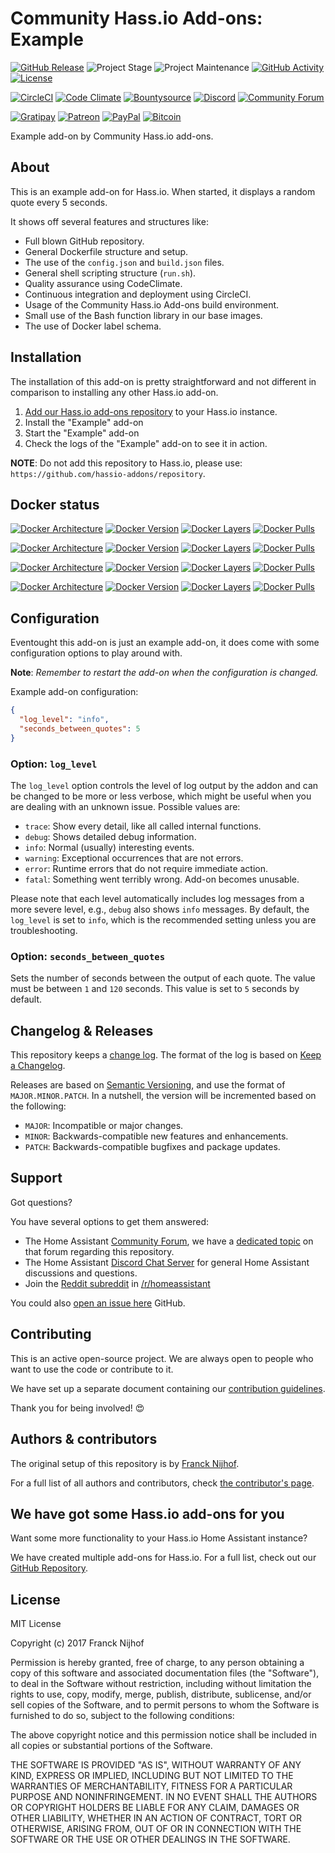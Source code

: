 # Community Hass.io Add-ons: Example

[![GitHub Release][releases-shield]][releases]
![Project Stage][project-stage-shield]
![Project Maintenance][maintenance-shield]
[![GitHub Activity][commits-shield]][commits]
[![License][license-shield]](LICENSE.md)

[![CircleCI][circleci-shield]][circleci]
[![Code Climate][codeclimate-shield]][codeclimate]
[![Bountysource][bountysource-shield]][bountysource]
[![Discord][discord-shield]][discord]
[![Community Forum][forum-shield]][forum]

[![Gratipay][gratipay-shield]][gratipay]
[![Patreon][patreon-shield]][patreon]
[![PayPal][paypal-shield]][paypal]
[![Bitcoin][bitcoin-shield]][bitcoin]

Example add-on by Community Hass.io add-ons.

## About

This is an example add-on for Hass.io. When started, it displays a
random quote every 5 seconds.

It shows off several features and structures like:

- Full blown GitHub repository.
- General Dockerfile structure and setup.
- The use of the `config.json` and `build.json` files.
- General shell scripting structure (`run.sh`).
- Quality assurance using CodeClimate.
- Continuous integration and deployment using CircleCI.
- Usage of the Community Hass.io Add-ons build environment.
- Small use of the Bash function library in our base images.
- The use of Docker label schema.

## Installation

The installation of this add-on is pretty straightforward and not different in
comparison to installing any other Hass.io add-on.

1. [Add our Hass.io add-ons repository][repository] to your Hass.io instance.
1. Install the "Example" add-on
1. Start the "Example" add-on
1. Check the logs of the "Example" add-on to see it in action.

**NOTE**: Do not add this repository to Hass.io, please use:
`https://github.com/hassio-addons/repository`.

## Docker status

[![Docker Architecture][armhf-arch-shield]][armhf-dockerhub]
[![Docker Version][armhf-version-shield]][armhf-microbadger]
[![Docker Layers][armhf-layers-shield]][armhf-microbadger]
[![Docker Pulls][armhf-pulls-shield]][armhf-dockerhub]

[![Docker Architecture][aarch64-arch-shield]][aarch64-dockerhub]
[![Docker Version][aarch64-version-shield]][aarch64-microbadger]
[![Docker Layers][aarch64-layers-shield]][aarch64-microbadger]
[![Docker Pulls][aarch64-pulls-shield]][aarch64-dockerhub]

[![Docker Architecture][amd64-arch-shield]][amd64-dockerhub]
[![Docker Version][amd64-version-shield]][amd64-microbadger]
[![Docker Layers][amd64-layers-shield]][amd64-microbadger]
[![Docker Pulls][amd64-pulls-shield]][amd64-dockerhub]

[![Docker Architecture][i386-arch-shield]][i386-dockerhub]
[![Docker Version][i386-version-shield]][i386-microbadger]
[![Docker Layers][i386-layers-shield]][i386-microbadger]
[![Docker Pulls][i386-pulls-shield]][i386-dockerhub]

## Configuration

Eventought this add-on is just an example add-on, it does come with some
configuration options to play around with.

**Note**: _Remember to restart the add-on when the configuration is changed._

Example add-on configuration:

```json
{
  "log_level": "info",
  "seconds_between_quotes": 5
}
```

### Option: `log_level`

The `log_level` option controls the level of log output by the addon and can
be changed to be more or less verbose, which might be useful when you are
dealing with an unknown issue. Possible values are:

- `trace`: Show every detail, like all called internal functions.
- `debug`: Shows detailed debug information.
- `info`: Normal (usually) interesting events.
- `warning`: Exceptional occurrences that are not errors.
- `error`:  Runtime errors that do not require immediate action.
- `fatal`: Something went terribly wrong. Add-on becomes unusable.

Please note that each level automatically includes log messages from a
more severe level, e.g., `debug` also shows `info` messages. By default,
the `log_level` is set to `info`, which is the recommended setting unless
you are troubleshooting.

### Option: `seconds_between_quotes`

Sets the number of seconds between the output of each quote. The value
must be between `1` and `120` seconds. This value is set to `5` seconds by
default.

## Changelog & Releases

This repository keeps a [change log](CHANGELOG.md). The format of the log
is based on [Keep a Changelog][keepchangelog].

Releases are based on [Semantic Versioning][semver], and use the format
of ``MAJOR.MINOR.PATCH``. In a nutshell, the version will be incremented
based on the following:

- ``MAJOR``: Incompatible or major changes.
- ``MINOR``: Backwards-compatible new features and enhancements.
- ``PATCH``: Backwards-compatible bugfixes and package updates.

## Support

Got questions?

You have several options to get them answered:

- The Home Assistant [Community Forum][forum], we have a
  [dedicated topic][forum] on that forum regarding this repository.
- The Home Assistant [Discord Chat Server][discord] for general Home Assistant
  discussions and questions.
- Join the [Reddit subreddit][reddit] in [/r/homeassistant][reddit]

You could also [open an issue here][issue] GitHub.

## Contributing

This is an active open-source project. We are always open to people who want to
use the code or contribute to it.

We have set up a separate document containing our
[contribution guidelines](CONTRIBUTING.md).

Thank you for being involved! :heart_eyes:

## Authors & contributors

The original setup of this repository is by [Franck Nijhof][frenck].

For a full list of all authors and contributors,
check [the contributor's page][contributors].

## We have got some Hass.io add-ons for you

Want some more functionality to your Hass.io Home Assistant instance?

We have created multiple add-ons for Hass.io. For a full list, check out
our [GitHub Repository][repository].

## License

MIT License

Copyright (c) 2017 Franck Nijhof

Permission is hereby granted, free of charge, to any person obtaining a copy
of this software and associated documentation files (the "Software"), to deal
in the Software without restriction, including without limitation the rights
to use, copy, modify, merge, publish, distribute, sublicense, and/or sell
copies of the Software, and to permit persons to whom the Software is
furnished to do so, subject to the following conditions:

The above copyright notice and this permission notice shall be included in all
copies or substantial portions of the Software.

THE SOFTWARE IS PROVIDED "AS IS", WITHOUT WARRANTY OF ANY KIND, EXPRESS OR
IMPLIED, INCLUDING BUT NOT LIMITED TO THE WARRANTIES OF MERCHANTABILITY,
FITNESS FOR A PARTICULAR PURPOSE AND NONINFRINGEMENT. IN NO EVENT SHALL THE
AUTHORS OR COPYRIGHT HOLDERS BE LIABLE FOR ANY CLAIM, DAMAGES OR OTHER
LIABILITY, WHETHER IN AN ACTION OF CONTRACT, TORT OR OTHERWISE, ARISING FROM,
OUT OF OR IN CONNECTION WITH THE SOFTWARE OR THE USE OR OTHER DEALINGS IN THE
SOFTWARE.

[aarch64-arch-shield]: https://img.shields.io/badge/architecture-aarch64-blue.svg
[aarch64-dockerhub]: https://hub.docker.com/r/hassioaddons/example-aarch64
[aarch64-layers-shield]: https://images.microbadger.com/badges/image/hassioaddons/example-aarch64.svg
[aarch64-microbadger]: https://microbadger.com/images/hassioaddons/example-aarch64
[aarch64-pulls-shield]: https://img.shields.io/docker/pulls/hassioaddons/example-aarch64.svg
[aarch64-version-shield]: https://images.microbadger.com/badges/version/hassioaddons/example-aarch64.svg
[amd64-arch-shield]: https://img.shields.io/badge/architecture-amd64-blue.svg
[amd64-dockerhub]: https://hub.docker.com/r/hassioaddons/example-amd64
[amd64-layers-shield]: https://images.microbadger.com/badges/image/hassioaddons/example-amd64.svg
[amd64-microbadger]: https://microbadger.com/images/hassioaddons/example-amd64
[amd64-pulls-shield]: https://img.shields.io/docker/pulls/hassioaddons/example-amd64.svg
[amd64-version-shield]: https://images.microbadger.com/badges/version/hassioaddons/example-amd64.svg
[armhf-arch-shield]: https://img.shields.io/badge/architecture-armhf-blue.svg
[armhf-dockerhub]: https://hub.docker.com/r/hassioaddons/example-armhf
[armhf-layers-shield]: https://images.microbadger.com/badges/image/hassioaddons/example-armhf.svg
[armhf-microbadger]: https://microbadger.com/images/hassioaddons/example-armhf
[armhf-pulls-shield]: https://img.shields.io/docker/pulls/hassioaddons/example-armhf.svg
[armhf-version-shield]: https://images.microbadger.com/badges/version/hassioaddons/example-armhf.svg
[circleci-shield]: https://img.shields.io/circleci/project/github/hassio-addons/addon-example.svg
[circleci]: https://circleci.com/gh/hassio-addons/addon-example
[codeclimate-shield]: https://img.shields.io/codeclimate/github/hassio-addons/addon-example.svg
[codeclimate]: https://codeclimate.com/github/hassio-addons/addon-example
[contributors]: https://github.com/hassio-addons/addon-example/graphs/contributors
[discord]: https://discord.gg/c5DvZ4e
[discord-shield]: https://img.shields.io/discord/330944238910963714.svg
[forum]: https://community.home-assistant.io/t/repository-community-hass-io-add-ons/24705?u=frenck
[frenck]: https://github.com/frenck
[i386-arch-shield]: https://img.shields.io/badge/architecture-i386-blue.svg
[i386-dockerhub]: https://hub.docker.com/r/hassioaddons/example-i386
[i386-layers-shield]: https://images.microbadger.com/badges/image/hassioaddons/example-i386.svg
[i386-microbadger]: https://microbadger.com/images/hassioaddons/example-i386
[i386-pulls-shield]: https://img.shields.io/docker/pulls/hassioaddons/example-i386.svg
[i386-version-shield]: https://images.microbadger.com/badges/version/hassioaddons/example-i386.svg
[issue]: https://github.com/hassio-addons/addon-example/issues
[keepchangelog]: http://keepachangelog.com/en/1.0.0/
[license-shield]: https://img.shields.io/github/license/hassio-addons/addon-example.svg
[maintenance-shield]: https://img.shields.io/maintenance/yes/2017.svg
[project-stage-shield]: https://img.shields.io/badge/project%20stage-development-yellowgreen.svg
[reddit]: https://reddit.com/r/homeassistant
[repository]: https://github.com/hassio-addons/repository
[semver]: http://semver.org/spec/v2.0.0.html
[commits]: https://github.com/hassio-addons/addon-example/commits/master
[commits-shield]: https://img.shields.io/github/commit-activity/y/hassio-addons/addon-example.svg
[releases]: https://github.com/hassio-addons/addon-example/releases
[releases-shield]: https://img.shields.io/github/release/hassio-addons/addon-example.svg
[bountysource]: https://www.bountysource.com/teams/hassio-addons/issues
[bountysource-shield]: https://img.shields.io/bountysource/team/hassio-addons/activity.svg
[forum-shield]: https://img.shields.io/badge/community-forum-brightgreen.svg
[gratipay-shield]: https://img.shields.io/badge/donate-gratipay-blue.svg
[gratipay]: https://gratipay.com/hassio-addons/
[patreon-shield]: https://img.shields.io/badge/donate-patreon-blue.svg
[patreon]: https://www.patreon.com/frenck
[paypal-shield]: https://img.shields.io/badge/donate-paypal-blue.svg
[paypal]: https://www.paypal.me/FranckNijhof
[bitcoin-shield]: https://img.shields.io/badge/donate-bitcoin-blue.svg
[bitcoin]: https://blockchain.info/payment_request?address=3GVzgN6NpVtfXnyg5dQnaujtqVTEDBCtAH
